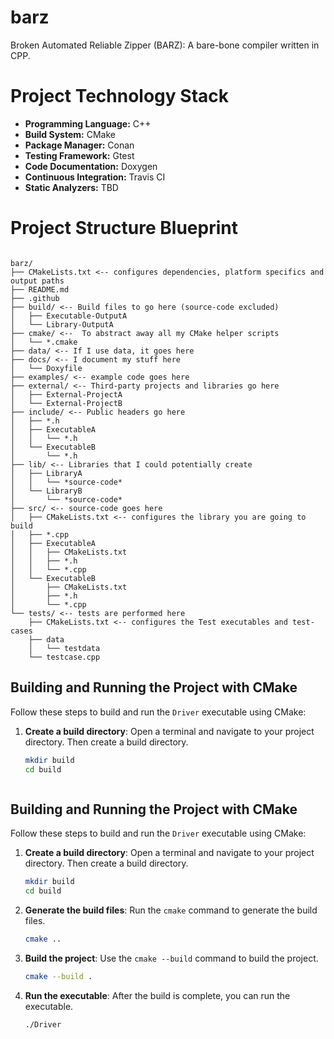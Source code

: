 # barz
Broken Automated Reliable Zipper (BARZ): A bare-bone compiler written in CPP.

# Project Technology Stack
- **Programming Language:** C++
- **Build System:** CMake
- **Package Manager:** Conan
- **Testing Framework:** Gtest
- **Code Documentation:** Doxygen
- **Continuous Integration:** Travis CI
- **Static Analyzers:** TBD

# Project Structure Blueprint
```

barz/
├── CMakeLists.txt <-- configures dependencies, platform specifics and output paths
├── README.md
├── .github
├── build/ <-- Build files to go here (source-code excluded)
│   ├── Executable-OutputA
│   └── Library-OutputA
├── cmake/ <--  To abstract away all my CMake helper scripts
│   └── *.cmake
├── data/ <-- If I use data, it goes here
├── docs/ <-- I document my stuff here
│   └── Doxyfile
├── examples/ <-- example code goes here
├── external/ <-- Third-party projects and libraries go here
│   ├── External-ProjectA
│   └── External-ProjectB
├── include/ <-- Public headers go here
│   ├── *.h
│   ├── ExecutableA
│   │   └── *.h
│   └── ExecutableB
│       └── *.h
├── lib/ <-- Libraries that I could potentially create
│   ├── LibraryA
│   │   └── *source-code*
│   └── LibraryB
│       └── *source-code*
├── src/ <-- source-code goes here 
│   ├── CMakeLists.txt <-- configures the library you are going to build
│   ├── *.cpp
│   ├── ExecutableA
│   │   ├── CMakeLists.txt
│   │   ├── *.h
│   │   └── *.cpp
│   └── ExecutableB
│       ├── CMakeLists.txt
│       ├── *.h
│       └── *.cpp
└── tests/ <-- tests are performed here
    ├── CMakeLists.txt <-- configures the Test executables and test-cases
    ├── data
    │   └── testdata
    └── testcase.cpp

```

## Building and Running the Project with CMake

Follow these steps to build and run the `Driver` executable using CMake:

1. **Create a build directory**:
   Open a terminal and navigate to your project directory. Then create a build directory.

   ```sh
   mkdir build
   cd build



## Building and Running the Project with CMake

Follow these steps to build and run the `Driver` executable using CMake:

1. **Create a build directory**:
   Open a terminal and navigate to your project directory. Then create a build directory.

   ```sh
   mkdir build
   cd build
   ```

2. **Generate the build files**:
   Run the `cmake` command to generate the build files.

   ```sh
   cmake ..
   ```

3. **Build the project**:
   Use the `cmake --build` command to build the project.

   ```sh
   cmake --build .
   ```

4. **Run the executable**:
   After the build is complete, you can run the executable.

   ```sh
   ./Driver
   ```

